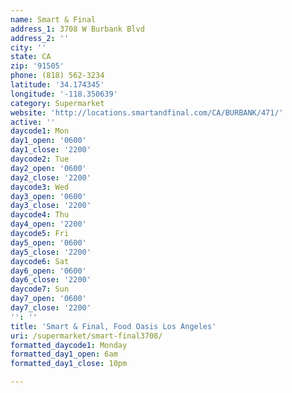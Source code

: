 ```yaml
---
name: Smart & Final
address_1: 3708 W Burbank Blvd
address_2: ''
city: ''
state: CA
zip: '91505'
phone: (818) 562-3234
latitude: '34.174345'
longitude: '-118.350639'
category: Supermarket
website: 'http://locations.smartandfinal.com/CA/BURBANK/471/'
active: ''
daycode1: Mon
day1_open: '0600'
day1_close: '2200'
daycode2: Tue
day2_open: '0600'
day2_close: '2200'
daycode3: Wed
day3_open: '0600'
day3_close: '2200'
daycode4: Thu
day4_open: '2200'
daycode5: Fri
day5_open: '0600'
day5_close: '2200'
daycode6: Sat
day6_open: '0600'
day6_close: '2200'
daycode7: Sun
day7_open: '0600'
day7_close: '2200'
'': ''
title: 'Smart & Final, Food Oasis Los Angeles'
uri: /supermarket/smart-final3708/
formatted_daycode1: Monday
formatted_day1_open: 6am
formatted_day1_close: 10pm

---
```


